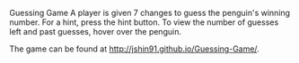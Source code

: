 Guessing Game
A player is given 7 changes to guess the penguin's winning number. For a hint, press the hint button. To view the number of guesses left and past guesses, hover over the penguin. 

The game can be found at http://jshin91.github.io/Guessing-Game/.

